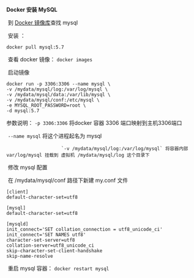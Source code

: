 **Docker 安装 MySQL**

​	到 [Docker 镜像库](https://hub.docker.com/)查找 mysql

​		 安装 ： 

```shell
docker pull mysql:5.7
```



​		 查看 docker 镜像： `docker images` 

​		启动镜像

```shell
docker run -p 3306:3306 --name mysql \
-v /mydata/mysql/log:/var/log/mysql \
-v /mydata/mysql/data:/var/lib/mysql \
-v /mydata/mysql/conf:/etc/mysql \
-e MYSQL_ROOT_PASSWORD=root \
-d mysql:5.7
```



  参数说明：  `-p 3306:3306`  将docker 容器 3306 端口映射到主机3306端口

​						`--name mysql` 将这个进程起名为 mysql

 						`-v /mydata/mysql/log:/var/log/mysql` 将容器内部 var/log/mysql 挂载到 虚拟机 /mydata/mysql/log 这个目录下

​	修改 mysql 配置

​		在 /mydata/mysql/conf 路径下新建 my.conf 文件

```shell
[client]
default-character-set=utf8

[mysql]
default-character-set=utf8

[mysqld]
init_connect='SET collation_connection = utf8_unicode_ci'
init_connect='SET NAMES utf8'
character-set-server=utf8
collation-server=utf8_unicode_ci
skip-character-set-client-handshake
skip-name-resolve
```

​	重启 mysql 容器： `docker restart mysql`

